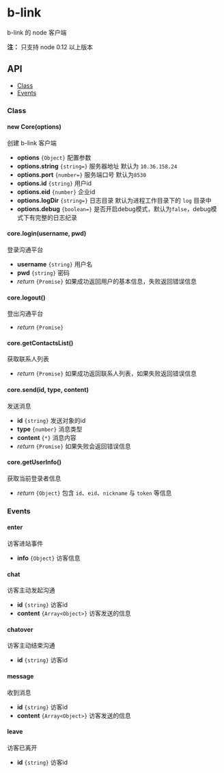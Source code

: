 b-link
===

b-link 的 node 客户端

__注：__ 只支持 node 0.12 以上版本

## API

* [Class](#class)
* [Events](#events)

### Class

#### new Core(options)

创建 b-link 客户端

* **options** `{Object}` 配置参数
* **options.string** `{string=}` 服务器地址 默认为 `10.36.158.24`
* **options.port** `{number=}` 服务端口号 默认为`8530`
* **options.id** `{string}` 用户id
* **options.eid** `{number}` 企业id
* **options.logDir** `{string=}` 日志目录 默认为进程工作目录下的 `log` 目录中
* **options.debug** `{boolean=}` 是否开启debug模式，默认为`false`，debug模式下有完整的日志纪录

#### core.login(username, pwd)

登录沟通平台

* **username** `{string}` 用户名
* **pwd** `{string}` 密码
* _return_ `{Promise}` 如果成功返回用户的基本信息，失败返回错误信息

#### core.logout()

登出沟通平台

* _return_ `{Promise}`

#### core.getContactsList()

获取联系人列表

* _return_ `{Promise}` 如果成功返回联系人列表，如果失败返回错误信息

#### core.send(id, type, content)

发送消息

* **id** `{string}` 发送对象的id
* **type** `{number}` 消息类型
* **content** `{*}` 消息内容
* _return_ `{Promise}` 如果失败会返回错误信息

#### core.getUserInfo()

获取当前登录者信息

* _return_ `{Object}` 包含 `id`、`eid`、`nickname` 与 `token` 等信息

### Events

#### enter

访客进站事件

* **info** `{Object}` 访客信息

#### chat

访客主动发起沟通

* **id** `{string}` 访客id
* **content** `{Array<Object>}` 访客发送的信息

#### chatover

访客主动结束沟通

* **id** `{string}` 访客id

#### message

收到消息

* **id** `{string}` 访客id
* **content** `{Array<Object>}` 访客发送的信息

#### leave

访客已离开

* **id** `{string}` 访客id
